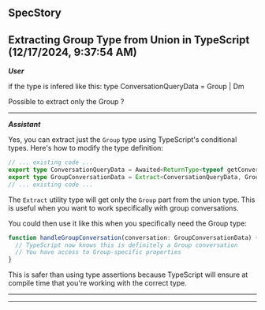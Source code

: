 ## SpecStory

## Extracting Group Type from Union in TypeScript (12/17/2024, 9:37:54 AM)

_**User**_

if the type is infered like this: type ConversationQueryData = Group<SupportedCodecsType> | Dm<SupportedCodecsType>

Possible to extract only the Group<SupportedCodecsType> ?

---

_**Assistant**_

Yes, you can extract just the `Group` type using TypeScript's conditional types. Here's how to modify the type definition:

```typescript:queries/useConversationQuery.ts
// ... existing code ...
export type ConversationQueryData = Awaited<ReturnType<typeof getConversation>>;
export type GroupConversationData = Extract<ConversationQueryData, Group<SupportedCodecsType>>;
// ... existing code ...
```

The `Extract` utility type will get only the `Group` part from the union type. This is useful when you want to work specifically with group conversations.

You could then use it like this when you specifically need the Group type:

```typescript
function handleGroupConversation(conversation: GroupConversationData) {
  // TypeScript now knows this is definitely a Group conversation
  // You have access to Group-specific properties
}
```

This is safer than using type assertions because TypeScript will ensure at compile time that you're working with the correct type.

---



---

